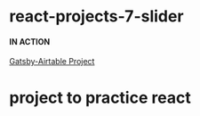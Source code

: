 # react-projects-7-slider

#### IN ACTION

[Gatsby-Airtable Project](https://gatsby-airtable-design-project.netlify.app/)

# project to practice react
